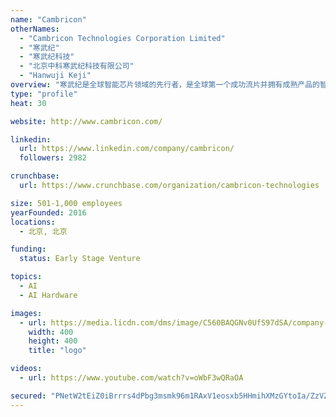 ```yaml
---
name: "Cambricon"
otherNames:
  - "Cambricon Technologies Corporation Limited"
  - "寒武纪"
  - "寒武纪科技"
  - "北京中科寒武纪科技有限公司"
  - "Hanwuji Keji"
overview: "寒武纪是全球智能芯片领域的先行者，是全球第一个成功流片并拥有成熟产品的智能芯片公司。公司的使命是打造各类智能云服务器、智能终端以及智能机器人的核心处理器芯片，让机器更好地理解和服务人类。"
type: "profile"
heat: 30

website: http://www.cambricon.com/

linkedin:
  url: https://www.linkedin.com/company/cambricon/
  followers: 2982

crunchbase:
  url: https://www.crunchbase.com/organization/cambricon-technologies

size: 501-1,000 employees
yearFounded: 2016
locations:
  - 北京, 北京

funding:
  status: Early Stage Venture

topics:
  - AI
  - AI Hardware

images:
  - url: https://media.licdn.com/dms/image/C560BAQGNv0UfS97dSA/company-logo_400_400/0?e=1582761600&v=beta&t=nMs9uh_N1Du-1iciJI2OP5rU-kCDxRLuA93_utgKMEE
    width: 400
    height: 400
    title: "logo"

videos:
  - url: https://www.youtube.com/watch?v=oWbF3wQRaOA

secured: "PNetW2tEiZ0iBrrrs4dPbg3msmk96m1RAxV1eosxb5HHmihXMzGYtoIa/ZzVZkh3ESQDF50cPyVQvyd6m0RZahRxwC1FyBsLdt0XLBcWnJinWWc+XHW8G0XrUbM2p4sdrdWCEWIWbTSWg3q3mf5qs5Xtsdo0pbMCY/MMKBadlAXuc++hpF+fqdXHQsCdMQQTL1Iv7IfZJPq94Hk08DfMBpMtlbi+ZWti9RhWIXDJl5ksKmexzypT0iMblKnabaGc1LQOiSmS7JYCIPKjmldVQ20n01Zn19LVIXVOliHK2B/xMM9pDbo3ROAlfZ4faV+B;rzVX6zXEvPlr2MOc0nSx+Q=="
---
```


